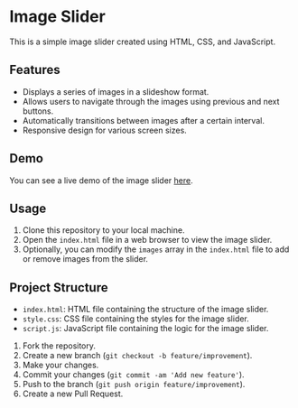 # Image Slider

This is a simple image slider created using HTML, CSS, and JavaScript.

## Features

- Displays a series of images in a slideshow format.
- Allows users to navigate through the images using previous and next buttons.
- Automatically transitions between images after a certain interval.
- Responsive design for various screen sizes.

## Demo

You can see a live demo of the image slider [here]([link-to-demo](https://shinee2203.github.io/image-slider/)).

## Usage

1. Clone this repository to your local machine.
2. Open the `index.html` file in a web browser to view the image slider.
3. Optionally, you can modify the `images` array in the `index.html` file to add or remove images from the slider.

## Project Structure

- `index.html`: HTML file containing the structure of the image slider.
- `style.css`: CSS file containing the styles for the image slider.
- `script.js`: JavaScript file containing the logic for the image slider.

1. Fork the repository.
2. Create a new branch (`git checkout -b feature/improvement`).
3. Make your changes.
4. Commit your changes (`git commit -am 'Add new feature'`).
5. Push to the branch (`git push origin feature/improvement`).
6. Create a new Pull Request.
